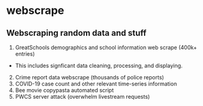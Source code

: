 # webscrape
## Webscraping random data and stuff

1. GreatSchools demographics and school information web scrape (400k+ entries)
- This includes signficant data cleaning, processing, and displaying.
2. Crime report data webscrape (thousands of police reports)
3. COVID-19 case count and other relevant time-series information
4. Bee movie copypasta automated script
5. PWCS server attack (overwhelm livestream requests)
